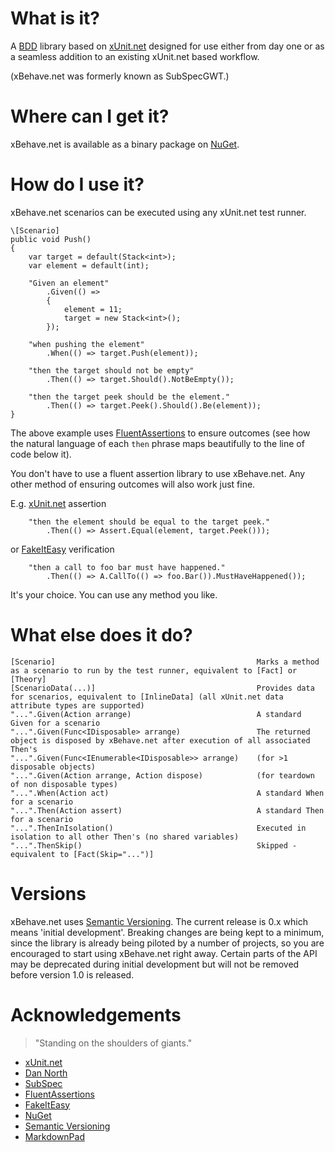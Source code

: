 # What is it? #
A [BDD](http://dannorth.net/introducing-bdd/) library based on [xUnit.net](http://xunit.codeplex.com/) designed for use either from day one or as a seamless addition to an existing xUnit.net based workflow.

(xBehave.net was formerly known as SubSpecGWT.)

# Where can I get it? #
xBehave.net is available as a binary package on [NuGet](https://nuget.org/packages/xBehave.net).

# How do I use it? #
xBehave.net scenarios can be executed using any xUnit.net test runner.

    \[Scenario]
    public void Push()
    {
        var target = default(Stack<int>);
        var element = default(int);

        "Given an element"
            .Given(() =>
            {
                element = 11;
                target = new Stack<int>();
            });

        "when pushing the element"
            .When(() => target.Push(element));

        "then the target should not be empty"
            .Then(() => target.Should().NotBeEmpty());

        "then the target peek should be the element."
            .Then(() => target.Peek().Should().Be(element));
    }

The above example uses [FluentAssertions](http://fluentassertions.codeplex.com/) to ensure outcomes (see how the natural language of each `then` phrase maps beautifully to the line of code below it).

You don't have to use a fluent assertion library to use xBehave.net. Any other method of ensuring outcomes will also work just fine.

E.g. [xUnit.net](http://xunit.codeplex.com/) assertion

        "then the element should be equal to the target peek."
            .Then(() => Assert.Equal(element, target.Peek()));

or [FakeItEasy](http://code.google.com/p/fakeiteasy/) verification

        "then a call to foo bar must have happened."
            .Then(() => A.CallTo(() => foo.Bar()).MustHaveHappened());

It's your choice. You can use any method you like.

# What else does it do? #

    [Scenario]                                             Marks a method as a scenario to run by the test runner, equivalent to [Fact] or [Theory]
    [ScenarioData(...)]                                    Provides data for scenarios, equivalent to [InlineData] (all xUnit.net data attribute types are supported)
    "...".Given(Action arrange)                            A standard Given for a scenario
    "...".Given(Func<IDisposable> arrange)                 The returned object is disposed by xBehave.net after execution of all associated Then's
    "...".Given(Func<IEnumerable<IDisposable>> arrange)    (for >1 disposable objects)
    "...".Given(Action arrange, Action dispose)            (for teardown of non disposable types)
    "...".When(Action act)                                 A standard When for a scenario
    "...".Then(Action assert)                              A standard Then for a scenario
    "...".ThenInIsolation()                                Executed in isolation to all other Then's (no shared variables)
    "...".ThenSkip()                                       Skipped - equivalent to [Fact(Skip="...")]

# Versions #
xBehave.net uses [Semantic Versioning](http://semver.org/). The current release is 0.x which means 'initial development'. Breaking changes are being kept to a minimum, since the library is already being piloted by a number of projects, so you are encouraged to start using xBehave.net right away. Certain parts of the API may be deprecated during initial development but will not be removed before version 1.0 is released.

# Acknowledgements #
> "Standing on the shoulders of giants."

- [xUnit.net](http://xunit.codeplex.com/)
- [Dan North](http://dannorth.net/introducing-bdd/)
- [SubSpec](http://bitbucket.org/johannesrudolph/subspec/)
- [FluentAssertions](http://fluentassertions.codeplex.com/)
- [FakeItEasy](http://code.google.com/p/fakeiteasy/)
- [NuGet](https://nuget.org/)
- [Semantic Versioning](http://semver.org/)
- [MarkdownPad](http://markdownpad.com/)